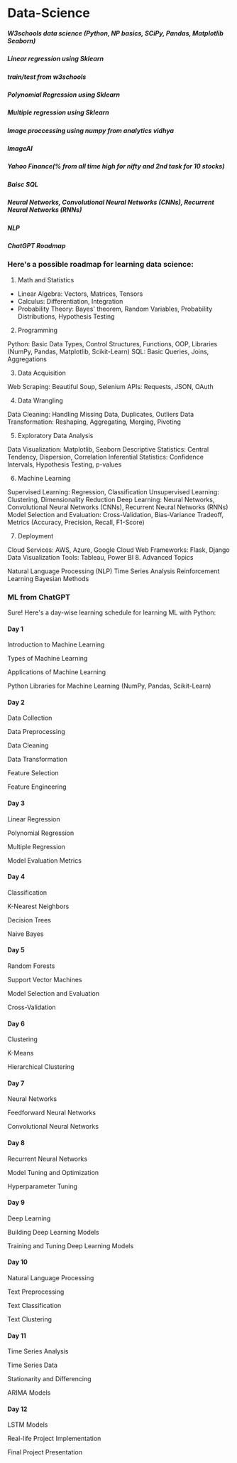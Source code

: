 # Data-Science


##### W3schools data science (Python, NP basics, SCiPy, Pandas, Matplotlib Seaborn)
##### Linear regression using Sklearn
##### train/test from w3schools
##### Polynomial Regression using Sklearn
##### Multiple regression using Sklearn
##### Image proccessing using numpy from analytics vidhya
##### ImageAI
##### Yahoo Finance(% from all time high for nifty and 2nd task for 10 stocks)
#####  Baisc SQL
##### Neural Networks, Convolutional Neural Networks (CNNs), Recurrent Neural Networks (RNNs)
##### NLP

##### ChatGPT Roadmap

### Here's a possible roadmap for learning data science:

1. Math and Statistics

  *   Linear Algebra: Vectors, Matrices, Tensors
  *   Calculus: Differentiation, Integration
  *   Probability Theory: Bayes' theorem, Random Variables, Probability Distributions, Hypothesis Testing


2. Programming

Python: Basic Data Types, Control Structures, Functions, OOP, Libraries (NumPy, Pandas, Matplotlib, Scikit-Learn)
SQL: Basic Queries, Joins, Aggregations


3. Data Acquisition

Web Scraping: Beautiful Soup, Selenium
APIs: Requests, JSON, OAuth


4. Data Wrangling

Data Cleaning: Handling Missing Data, Duplicates, Outliers
Data Transformation: Reshaping, Aggregating, Merging, Pivoting


5. Exploratory Data Analysis

Data Visualization: Matplotlib, Seaborn
Descriptive Statistics: Central Tendency, Dispersion, Correlation
Inferential Statistics: Confidence Intervals, Hypothesis Testing, p-values


6. Machine Learning

Supervised Learning: Regression, Classification
Unsupervised Learning: Clustering, Dimensionality Reduction
Deep Learning: Neural Networks, Convolutional Neural Networks (CNNs), Recurrent Neural Networks (RNNs)
Model Selection and Evaluation: Cross-Validation, Bias-Variance Tradeoff, Metrics (Accuracy, Precision, Recall, F1-Score)


7. Deployment

Cloud Services: AWS, Azure, Google Cloud
Web Frameworks: Flask, Django
Data Visualization Tools: Tableau, Power BI
8. Advanced Topics

Natural Language Processing (NLP)
Time Series Analysis
Reinforcement Learning
Bayesian Methods



### ML from ChatGPT

Sure! Here's a day-wise learning schedule for learning ML with Python:

#### Day 1

Introduction to Machine Learning

Types of Machine Learning

Applications of Machine Learning

Python Libraries for Machine Learning (NumPy, Pandas, Scikit-Learn)


#### Day 2

Data Collection

Data Preprocessing

Data Cleaning

Data Transformation

Feature Selection

Feature Engineering


#### Day 3

Linear Regression

Polynomial Regression

Multiple Regression

Model Evaluation Metrics



#### Day 4

Classification

K-Nearest Neighbors

Decision Trees

Naive Bayes


#### Day 5

Random Forests

Support Vector Machines

Model Selection and Evaluation

Cross-Validation


#### Day 6

Clustering

K-Means

Hierarchical Clustering


#### Day 7

Neural Networks

Feedforward Neural Networks

Convolutional Neural Networks


#### Day 8

Recurrent Neural Networks

Model Tuning and Optimization

Hyperparameter Tuning


#### Day 9

Deep Learning

Building Deep Learning Models

Training and Tuning Deep Learning Models


#### Day 10

Natural Language Processing

Text Preprocessing

Text Classification

Text Clustering

#### Day 11

Time Series Analysis

Time Series Data

Stationarity and Differencing

ARIMA Models


#### Day 12

LSTM Models

Real-life Project Implementation

Final Project Presentation
